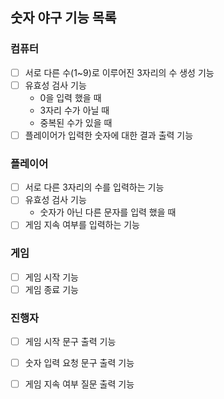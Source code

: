 ## 숫자 야구 기능 목록

### 컴퓨터
- [ ] 서로 다른 수(1~9)로 이루어진 3자리의 수 생성 기능
- [ ] 유효성 검사 기능 
    - 0을 입력 했을 때
    - 3자리 수가 아닐 때
    - 중복된 수가 있을 때
- [ ] 플레이어가 입력한 숫자에 대한 결과 출력 기능

### 플레이어
- [ ] 서로 다른 3자리의 수를 입력하는 기능
- [ ] 유효성 검사 기능 
  - 숫자가 아닌 다른 문자를 입력 했을 때
- [ ] 게임 지속 여부를 입력하는 기능

### 게임
- [ ] 게임 시작 기능
- [ ] 게임 종료 기능

### 진행자
- [ ] 게임 시작 문구 출력 기능
- [ ] 숫자 입력 요청 문구 출력 기능
- [ ] 게임 지속 여부 질문 출력 기능
  